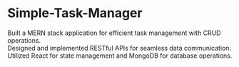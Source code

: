 # Simple-Task-Manager
 Built a MERN stack application for efficient  task management with CRUD operations.</br>
 Designed and implemented RESTful APIs for  seamless data communication. </br>
 Utilized React for state management and  MongoDB for database operations.
